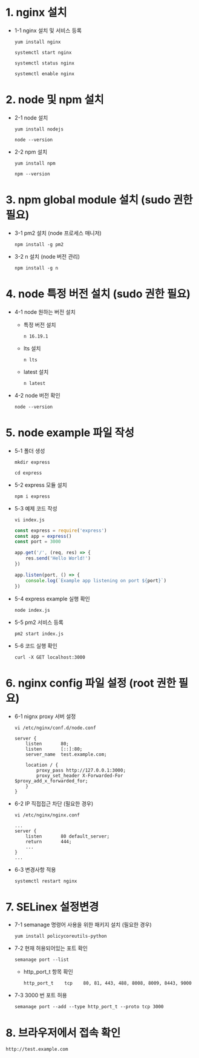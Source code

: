 # 1. nginx 설치

* 1-1 nginx 설치 및 서비스 등록

    ```
    yum install nginx
    ```
    ```
    systemctl start nginx 
    ```
    ```
    systemctl status nginx
    ```
    ```
    systemctl enable nginx
    ```

# 2. node 및 npm 설치

* 2-1 node 설치

    ```
    yum install nodejs
    ```
    ```
    node --version
    ```

* 2-2 npm 설치

    ```
    yum install npm
    ```
    ```
    npm --version
    ```

# 3. npm global module 설치 (sudo 권한 필요)

* 3-1 pm2 설치 (node 프로세스 매니저)

    ```
    npm install -g pm2
    ```

* 3-2 n 설치 (node 버전 관리)

    ```
    npm install -g n
    ```

# 4. node 특정 버전 설치 (sudo 권한 필요)

* 4-1 node 원하는 버전 설치

    * 특정 버전 설치

        ```
        n 16.19.1
        ```

    * lts 설치 

        ```
        n lts
        ```

    * latest 설치

        ```
        n latest
        ```

* 4-2 node 버전 확인

    ```
    node --version
    ```

# 5. node example 파일 작성

* 5-1 폴더 생성

    ```
    mkdir express
    ```
    ```
    cd express
    ```

* 5-2 express 모듈 설치

    ```
    npm i express
    ```

* 5-3 예제 코드 작성

    ```
    vi index.js
    ```
    ``` javascript
    const express = require('express')
    const app = express()
    const port = 3000

    app.get('/', (req, res) => {
        res.send('Hello World!')
    })

    app.listen(port, () => {
        console.log(`Example app listening on port ${port}`)
    })
    ```

* 5-4 express example 실행 확인

    ```
    node index.js
    ```

* 5-5 pm2 서비스 등록

    ```
    pm2 start index.js
    ```

* 5-6 코드 실행 확인

    ```
    curl -X GET localhost:3000
    ```

# 6. nginx config 파일 설정 (root 권한 필요)
* 6-1 nignx proxy 서버 설정

    ```
    vi /etc/nginx/conf.d/node.conf
    ```
    ```
    server {
        listen       80;
        listen       [::]:80;
        server_name  test.example.com;

        location / {
            proxy_pass http://127.0.0.1:3000;
            proxy_set_header X-Forwarded-For $proxy_add_x_forwarded_for;
        }
    }
    ```

* 6-2 IP 직접접근 차단 (필요한 경우)

    ```
    vi /etc/nginx/nginx.conf
    ```
    ```
    ...
    server {
        listen       80 default_server;
	    return       444;
        ...
    }
    ...
    ```

* 6-3 변경사항 적용

    ```
    systemctl restart nginx
    ```

# 7. SELinex 설정변경
    
* 7-1 semanage 명령어 사용을 위한 패키지 설치 (필요한 경우)

    ```
    yum install policycoreutils-python
    ```

* 7-2 현재 허용되어있는 포트 확인

    ```
    semanage port --list
    ```

    * http_port_t 항목 확인

        ```
        http_port_t    tcp    80, 81, 443, 488, 8008, 8009, 8443, 9000
        ```

* 7-3 3000 번 포트 허용

    ```
    semanage port --add --type http_port_t --proto tcp 3000
    ```

# 8. 브라우저에서 접속 확인

```
http://test.example.com
```